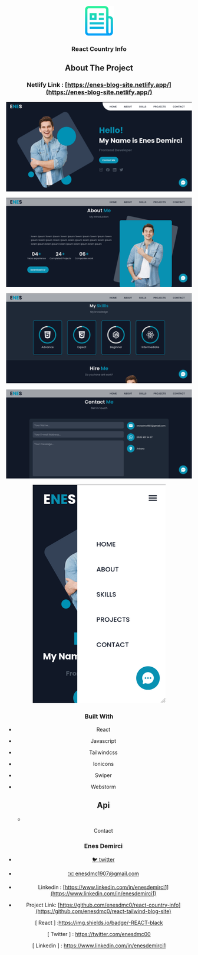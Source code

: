 


<div align="center">
  <a href="https://github.com/github_username/repo_name">
    <img src="images/logo.png" alt="Logo" width="80" height="80">
  </a>
<h3 align="center">React Country Info</h3>



## About The Project

### Netlify Link :  [https://enes-blog-site.netlify.app/](https://enes-blog-site.netlify.app/)



![Blog Site Preview][product-screenshot]

![Blog-Preview-About](images/img2.png)

![Blog-preview-Skills](images/img3.png)

![Blog-Preview-Projects](images/img4.png)



![Blog-Projects-Preview](images/img5.png)





### Built With

* React

* Javascript

* Tailwindcss

* Ionicons

* Swiper

* Webstorm

  

  ## Api 

  -

  

  Contact

  ### Enes Demirci

- [🐦 twitter](https://twitter.com/enesdmc00) 
- [ ✉️ enesdmc1907@gmail.com]()
- Linkedin : [https://www.linkedin.com/in/enesdemirci1](https://www.linkedin.com/in/enesdemirci1)

- Project Link: [https://github.com/enesdmc0/react-country-info](https://github.com/enesdmc0/react-tailwind-blog-site)

  

  
[product-screenshot]: images/img1.png

[ React ] :https://img.shields.io/badge/-REACT-black

[ Twitter ] : https://twitter.com/enesdmc00

[ Linkedin ] : https://www.linkedin.com/in/enesdemirci1

